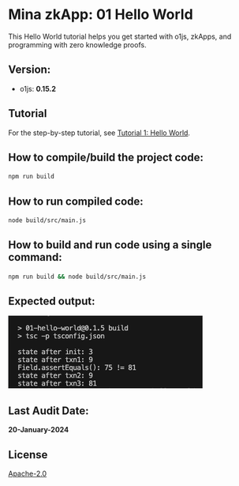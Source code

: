 # Mina zkApp: 01 Hello World

This Hello World tutorial helps you get started with o1js, zkApps, and programming with zero knowledge proofs.

## Version:
- o1js: **0.15.2**

## Tutorial

For the step-by-step tutorial, see [Tutorial 1: Hello World](/zkapps/tutorials/hello-world).

## How to compile/build the project code:

```sh
npm run build
```

## How to run compiled code:

```sh
node build/src/main.js
```

## How to build and run code using a single command:

```sh
npm run build && node build/src/main.js
```

## Expected output:
![01output](01output.png)

## Last Audit Date:
 
**20-January-2024**

## License

[Apache-2.0](LICENSE)
